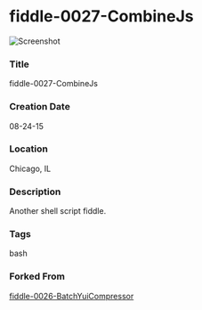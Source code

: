 fiddle-0027-CombineJs
======

![Screenshot](screenshot.png)


### Title

fiddle-0027-CombineJs


### Creation Date

08-24-15


### Location

Chicago, IL


### Description

Another shell script fiddle.


### Tags

bash


### Forked From

[fiddle-0026-BatchYuiCompressor](../fiddle-0026-BatchYuiCompressor)
